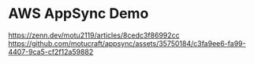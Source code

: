 # AWS AppSync Demo

https://zenn.dev/motu2119/articles/8cedc3f86992cc
https://github.com/motucraft/appsync/assets/35750184/c3fa9ee6-fa99-4407-9ca5-cf2f12a59882
